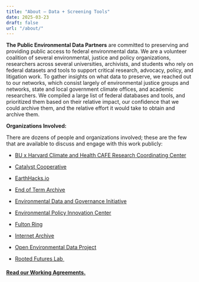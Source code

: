 ```yaml
---
title: "About — Data + Screening Tools"
date: 2025-03-23
draft: false
url: "/about/"
---
```


<main class="container" id="page" role="main">
<article class="sections" data-page-sections="67930654452cda65168a6c2c" id="sections">
<section class="page-section full-bleed-section layout-engine-section background-width--full-bleed section-height--medium content-width--wide horizontal-alignment--center vertical-alignment--middle white" data-animation="none" data-controller="SectionWrapperController" data-current-context='{
"video": {
"playbackSpeed": 0.5,
"filter": 1,
"filterStrength": 0,
"zoom": 0,
"videoSourceProvider": "none"
},
"backgroundImageId": null,
"backgroundMediaEffect": {
"type": "none"
},
"divider": {
"enabled": false,
"type": "scalloped",
"width": {
"unit": "vw",
"value": 100.0
},
"height": {
"unit": "vw",
"value": 8.0
},
"isFlipX": false,
"isFlipY": true,
"offset": {
"unit": "px",
"value": 0.0
},
"stroke": {
"style": "none",
"color": {
"type": "THEME_COLOR"
},
"thickness": {
"unit": "px",
"value": 6.0
},
"dashLength": {
"unit": "px",
"value": 5.0
},
"gapLength": {
"unit": "px",
"value": 15.0
},
"linecap": "square"
}
},
"typeName": "page"
}' data-current-styles='{
"imageOverlayOpacity": 0.15,
"backgroundWidth": "background-width--full-bleed",
"sectionHeight": "section-height--medium",
"horizontalAlignment": "horizontal-alignment--center",
"verticalAlignment": "vertical-alignment--middle",
"contentWidth": "content-width--wide",
"customContentWidth": 50,
"sectionTheme": "white",
"sectionAnimation": "none",
"backgroundMode": "image"
}' data-fluid-engine-section="" data-section-id="67930654452cda65168a6c30" data-section-theme="white" data-test="page-section">
<div class="section-border">
<div class="section-background">
</div>
</div>
<div class="content-wrapper" style="
      
        
      
    ">
<div class="content">
<div data-fluid-engine="true"><div class="fluid-engine fe-67930654452cda65168a6c2f"><div class="fe-block fe-block-e4a74f525aa1d4083f64"><div class="sqs-block html-block sqs-block-html" data-blend-mode="NORMAL" data-block-type="2" data-border-radii='{"topLeft":{"unit":"px","value":0.0},"topRight":{"unit":"px","value":0.0},"bottomLeft":{"unit":"px","value":0.0},"bottomRight":{"unit":"px","value":0.0}}' id="block-e4a74f525aa1d4083f64"><div class="sqs-block-content">
<div class="sqs-html-content">
<p class="" style="white-space:pre-wrap;"><strong>The Public Environmental Data Partners</strong> are committed to preserving and providing public access to federal environmental data. We are a volunteer coalition of several environmental, justice and policy organizations, researchers across several universities, archivists, and students who rely on federal datasets and tools to support critical research, advocacy, policy, and litigation work. To gather insights on what data to preserve, we reached out to our networks, which consist largely of environmental justice groups and networks, state and local government climate offices, and academic researchers. We compiled a large list of federal databases and tools, and prioritized them based on their relative impact, our confidence that we could archive them, and the relative effort it would take to obtain and archive them. </p><p class="" style="white-space:pre-wrap;"><strong>Organizations Involved:</strong></p><p class="" style="white-space:pre-wrap;">There are dozens of people and organizations involved; these are the few that are available to discuss and engage with this work publicly:</p><ul data-rte-list="default"><li><p class="" style="white-space:pre-wrap;"><a href="https://climatehealthcafe.org/" target="_blank">BU x Harvard Climate and Health CAFE Research Coordinating Center</a></p></li><li><p class="" style="white-space:pre-wrap;"><a href="https://catalyst.coop/"><span style="text-decoration:underline">Catalyst Cooperative</span></a></p></li><li><p class="" style="white-space:pre-wrap;"><a href="https://earthhacks.io" target="_blank"><span style="text-decoration:underline">EarthHacks.io</span></a></p></li><li><p class="" style="white-space:pre-wrap;"><a href="https://eotarchive.org/"><span style="text-decoration:underline">End of Term Archive</span></a></p></li><li><p class="" style="white-space:pre-wrap;"><a href="https://envirodatagov.org/"><span style="text-decoration:underline">Environmental Data and Governance Initiative</span></a></p></li><li><p class="" style="white-space:pre-wrap;"><a href="https://policyinnovation.org"><span style="text-decoration:underline">Environmental Policy Innovation Center</span></a></p></li><li><p class="" style="white-space:pre-wrap;"><a href="https://www.fultonring.com/" target="_blank"><span style="text-decoration:underline">Fulton Ring</span></a></p></li><li><p class="" style="white-space:pre-wrap;"><a href="http://www.archive.org"><span style="text-decoration:underline">Internet Archive</span></a></p></li><li><p class="" style="white-space:pre-wrap;"><a href="https://www.openenvironmentaldata.org/"><span style="text-decoration:underline">Open Environmental Data Project</span></a></p></li><li><p class="" style="white-space:pre-wrap;"><a href="http://rootedfutureslab.io/"><span style="text-decoration:underline">Rooted Futures Lab</span></a><a href="https://www.openenvironmentaldata.org/" target="_blank"> </a></p></li></ul>
</div>
</div></div></div><div class="fe-block fe-block-95ed0aaeb5aee14ad83d"><div class="sqs-block html-block sqs-block-html" data-blend-mode="NORMAL" data-block-type="2" data-border-radii='{"topLeft":{"unit":"px","value":0.0},"topRight":{"unit":"px","value":0.0},"bottomLeft":{"unit":"px","value":0.0},"bottomRight":{"unit":"px","value":0.0}}' id="block-95ed0aaeb5aee14ad83d"><div class="sqs-block-content">
<div class="sqs-html-content">
<h4 style="white-space:pre-wrap;"><a href="https://docs.google.com/document/d/1KyngJ8K7FMUlic2G3OonZEBwoTH85hWO88oX-38URKM/edit?tab=t.0#heading=h.ieq6e4ipseph" target="_blank">Read our Working Agreements.</a></h4>
</div>
</div></div></div></div></div>
</div>
</div>
</section>
</article>
</main>